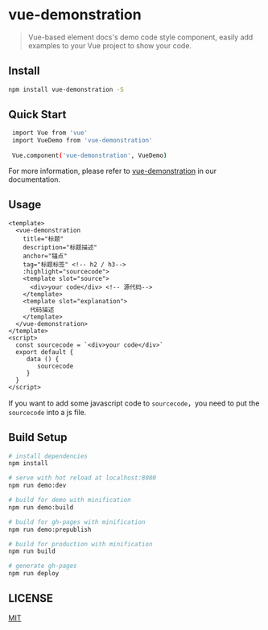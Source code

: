 # vue-demonstration

> Vue-based element docs's demo code style component, easily add examples to your Vue project to show your code.

## Install 

```bash
npm install vue-demonstration -S
```

## Quick Start
 
```bash
 import Vue from 'vue'
 import VueDemo from 'vue-demonstration'
 
 Vue.component('vue-demonstration', VueDemo)
 ```
 
For more information, please refer to [vue-demonstration](http://savoygu.github.io/vue-demonstration) in our documentation.
 
## Usage
 
```
<template>
  <vue-demonstration
    title="标题"
    description="标题描述"
    anchor="锚点"
    tag="标题标签" <!-- h2 / h3-->
    :highlight="sourcecode">
    <template slot="source">
      <div>your code</div> <!-- 源代码-->
    </template>
    <template slot="explanation">
      代码描述
    </template>
  </vue-demonstration>
</template>
<script>
  const sourcecode = `<div>your code</div>`
  export default {
     data () {
        sourcecode
     }
  }
</script>
```

If you want to add some javascript code to `sourcecode`，you need to put the `sourcecode` into a js file.

## Build Setup

``` bash
# install dependencies
npm install

# serve with hot reload at localhost:8080
npm run demo:dev

# build for demo with minification
npm run demo:build

# build for gh-pages with minification
npm run demo:prepublish

# build for production with minification
npm run build

# generate gh-pages
npm run deploy
```
## LICENSE

[MIT](http://opensource.org/licenses/MIT)